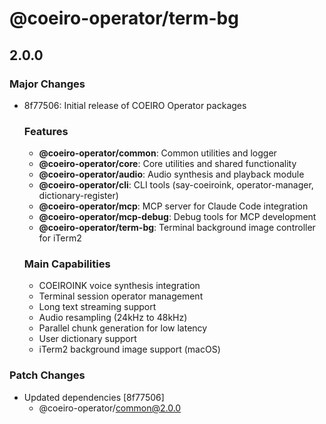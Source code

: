 # @coeiro-operator/term-bg

## 2.0.0

### Major Changes

- 8f77506: Initial release of COEIRO Operator packages

  ### Features
  - **@coeiro-operator/common**: Common utilities and logger
  - **@coeiro-operator/core**: Core utilities and shared functionality
  - **@coeiro-operator/audio**: Audio synthesis and playback module
  - **@coeiro-operator/cli**: CLI tools (say-coeiroink, operator-manager, dictionary-register)
  - **@coeiro-operator/mcp**: MCP server for Claude Code integration
  - **@coeiro-operator/mcp-debug**: Debug tools for MCP development
  - **@coeiro-operator/term-bg**: Terminal background image controller for iTerm2

  ### Main Capabilities
  - COEIROINK voice synthesis integration
  - Terminal session operator management
  - Long text streaming support
  - Audio resampling (24kHz to 48kHz)
  - Parallel chunk generation for low latency
  - User dictionary support
  - iTerm2 background image support (macOS)

### Patch Changes

- Updated dependencies [8f77506]
  - @coeiro-operator/common@2.0.0
